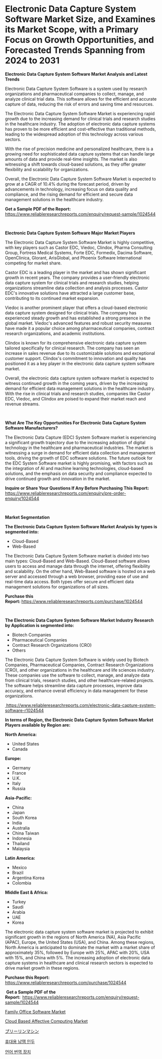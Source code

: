 <p><h1>Electronic Data Capture System Software Market Size, and Examines its Market Scope, with a Primary Focus on Growth Opportunities, and Forecasted Trends Spanning from 2024 to 2031</h1></p><p><strong>Electronic Data Capture System Software Market Analysis and Latest Trends</strong></p>
<p><p>Electronic Data Capture System Software is a system used by research organizations and pharmaceutical companies to collect, manage, and analyze clinical trial data. This software allows for the efficient and accurate capture of data, reducing the risk of errors and saving time and resources.</p><p>The Electronic Data Capture System Software Market is experiencing rapid growth due to the increasing demand for clinical trials and research studies in the healthcare industry. The adoption of electronic data capture systems has proven to be more efficient and cost-effective than traditional methods, leading to the widespread adoption of this technology across various sectors.</p><p>With the rise of precision medicine and personalized healthcare, there is a growing need for sophisticated data capture systems that can handle large amounts of data and provide real-time insights. The market is also witnessing a shift towards cloud-based solutions, as they offer greater flexibility and scalability for organizations.</p><p>Overall, the Electronic Data Capture System Software Market is expected to grow at a CAGR of 10.4% during the forecast period, driven by advancements in technology, increasing focus on data quality and compliance, and the rising demand for efficient and secure data management solutions in the healthcare industry.</p></p>
<p><strong>Get a Sample PDF of the Report:&nbsp;</strong> <a href="https://www.reliableresearchreports.com/enquiry/request-sample/1024544">https://www.reliableresearchreports.com/enquiry/request-sample/1024544</a></p>
<p>&nbsp;</p>
<p><strong>Electronic Data Capture System Software Major Market Players</strong></p>
<p><p>The Electronic Data Capture System Software Market is highly competitive, with key players such as Castor EDC, Viedoc, Clindox, Pharma Consulting Group, Fortress Medical Systems, Forte EDC, Formedix, Dacima Software, OpenClinica, Glorant, ArisGlobal, and Phoenix Software International competing for market share.</p><p>Castor EDC is a leading player in the market and has shown significant growth in recent years. The company provides a user-friendly electronic data capture system for clinical trials and research studies, helping organizations streamline data collection and analysis processes. Castor EDC's innovative solutions have attracted a large customer base, contributing to its continued market expansion.</p><p>Viedoc is another prominent player that offers a cloud-based electronic data capture system designed for clinical trials. The company has experienced steady growth and has established a strong presence in the global market. Viedoc's advanced features and robust security measures have made it a popular choice among pharmaceutical companies, contract research organizations, and academic institutions.</p><p>Clindox is known for its comprehensive electronic data capture system tailored specifically for clinical research. The company has seen an increase in sales revenue due to its customizable solutions and exceptional customer support. Clindox's commitment to innovation and quality has positioned it as a key player in the electronic data capture system software market.</p><p>Overall, the electronic data capture system software market is expected to witness continued growth in the coming years, driven by the increasing demand for efficient data management solutions in the healthcare industry. With the rise in clinical trials and research studies, companies like Castor EDC, Viedoc, and Clindox are poised to expand their market reach and revenue streams.</p></p>
<p>&nbsp;</p>
<p><strong>What Are The Key Opportunities For Electronic Data Capture System Software Manufacturers?</strong></p>
<p><p>The Electronic Data Capture (EDC) System Software market is experiencing a significant growth trajectory due to the increasing adoption of digital technology in the healthcare and pharmaceutical industries. The market is witnessing a surge in demand for efficient data collection and management tools, driving the growth of EDC software solutions. The future outlook for the EDC System Software market is highly promising, with factors such as the integration of AI and machine learning technologies, cloud-based solutions, and the emphasis on data security and compliance expected to drive continued growth and innovation in the market.</p></p>
<p><strong>Inquire or Share Your Questions If Any Before Purchasing This Report:</strong> <a href="https://www.reliableresearchreports.com/enquiry/pre-order-enquiry/1024544">https://www.reliableresearchreports.com/enquiry/pre-order-enquiry/1024544</a></p>
<p>&nbsp;</p>
<p><strong>Market Segmentation</strong></p>
<p><strong>The Electronic Data Capture System Software Market Analysis by types is segmented into:</strong></p>
<p><ul><li>Cloud-Based</li><li>Web-Based</li></ul></p>
<p><p>The Electronic Data Capture System Software market is divided into two main types: Cloud-Based and Web-Based. Cloud-Based software allows users to access and manage data through the internet, offering flexibility and scalability. On the other hand, Web-Based software is hosted on a web server and accessed through a web browser, providing ease of use and real-time data access. Both types offer secure and efficient data management solutions for organizations of all sizes.</p></p>
<p><strong>Purchase this Report:&nbsp;</strong><a href="https://www.reliableresearchreports.com/purchase/1024544">https://www.reliableresearchreports.com/purchase/1024544</a></p>
<p>&nbsp;</p>
<p><strong>The Electronic Data Capture System Software Market Industry Research by Application is segmented into:</strong></p>
<p><ul><li>Biotech Companies</li><li>Pharmaceutical Companies</li><li>Contract Research Organizations (CRO)</li><li>Others</li></ul></p>
<p><p>The Electronic Data Capture System Software is widely used by Biotech Companies, Pharmaceutical Companies, Contract Research Organizations (CRO), and other organizations in the healthcare and life sciences industry. These companies use the software to collect, manage, and analyze data from clinical trials, research studies, and other healthcare-related projects. The software helps streamline data capture processes, improve data accuracy, and enhance overall efficiency in data management for these organizations.</p></p>
<p><a href="https://www.reliableresearchreports.com/electronic-data-capture-system-software-r1024544">&nbsp;https://www.reliableresearchreports.com/electronic-data-capture-system-software-r1024544</a></p>
<p><strong>In terms of Region, the Electronic Data Capture System Software Market Players available by Region are:</strong></p>
<p>
    <p> <strong> North America: </strong>
        <ul>
            <li>United States</li>
            <li>Canada</li>
        </ul>
        </p> 
    <p> <strong> Europe: </strong>
        <ul>
            <li>Germany</li>
            <li>France</li>
            <li>U.K.</li>
            <li>Italy</li>
            <li>Russia</li>
        </ul>
        </p> 
    <p> <strong> Asia-Pacific: </strong>
        <ul>
            <li>China</li>
            <li>Japan</li>
            <li>South Korea</li>
            <li>India</li>
            <li>Australia</li>
            <li>China Taiwan</li>
            <li>Indonesia</li>
            <li>Thailand</li>
            <li>Malaysia</li>
        </ul>
        </p> 
    <p> <strong> Latin America: </strong>
        <ul>
            <li>Mexico</li>
            <li>Brazil</li>
            <li>Argentina Korea</li>
            <li>Colombia</li>
        </ul>
        </p> 
    <p> <strong> Middle East & Africa: </strong>
        <ul>
            <li>Turkey</li>
            <li>Saudi</li>
            <li>Arabia</li>
            <li>UAE</li>
            <li>Korea</li>
        </ul>
    </p>
    </p>
<p><p>The electronic data capture system software market is projected to exhibit significant growth in the regions of North America (NA), Asia Pacific (APAC), Europe, the United States (USA), and China. Among these regions, North America is anticipated to dominate the market with a market share of approximately 35%, followed by Europe with 25%, APAC with 20%, USA with 15%, and China with 5%. The increasing adoption of electronic data capture systems in healthcare and clinical research sectors is expected to drive market growth in these regions.</p></p>
<p><strong>Purchase this Report: </strong><a href="https://www.reliableresearchreports.com/purchase/1024544">https://www.reliableresearchreports.com/purchase/1024544</a></p>
<p>&nbsp;<strong>Get a Sample PDF of the Report:&nbsp;&nbsp;</strong><a href="https://www.reliableresearchreports.com/enquiry/request-sample/1024544">https://www.reliableresearchreports.com/enquiry/request-sample/1024544</a></p>
<p><strong></strong></p>
<p><p><a href="https://medium.com/@sean.peake0978/family-office-software-market-size-cagr-trends-2024-2030-99d9e8dfd9b0?postPublishedType=initial">Family Office Software Market</a></p><p><a href="https://github.com/RickHolmes3/Market-Research-Report-List-4/blob/main/cloud-based-affective-computing-market.md">Cloud Based Affective Computing Market</a></p><p><a href="https://medium.com/@jackrichards5445/%E3%83%91%E3%83%BC%E3%83%AA%E3%83%B3%E6%A9%9F%E6%A2%B0%E5%B8%82%E5%A0%B4%E5%88%86%E6%9E%90-%E3%81%9D%E3%81%AEcagr-%E5%B8%82%E5%A0%B4%E3%82%BB%E3%82%B0%E3%83%A1%E3%83%B3%E3%83%86%E3%83%BC%E3%82%B7%E3%83%A7%E3%83%B3-%E3%81%8A%E3%82%88%E3%81%B3%E3%82%B0%E3%83%AD%E3%83%BC%E3%83%90%E3%83%AB%E7%94%A3%E6%A5%AD%E6%A6%82%E8%A6%81-b0940b8cef8c">プリーリンマシン</a></p><p><a href="https://medium.com/@francescaove76856/%ED%9C%B4%EB%8C%80%EC%9A%A9-%EC%86%94%EB%8D%94%EB%A7%81-%EC%95%84%EC%9D%B4%EC%96%B8-%EC%8B%9C%EC%9E%A5-%EC%A0%84%EB%A7%9D-%EC%82%B0%EC%97%85-%EA%B0%9C%EC%9A%94-%EB%B0%8F-%EC%98%88%EC%B8%A1-2024%EB%85%84%EB%B6%80%ED%84%B0-2031%EB%85%84-38161f21967c?postPublishedType=initial">휴대용 납땜 인두</a></p><p><a href="https://medium.com/@monaboyer1926/%EC%96%B8%EC%96%B4-%EB%B2%88%EC%97%AD-%EC%9E%A5%EC%B9%98-%EC%8B%9C%EC%9E%A5-%EA%B7%9C%EB%AA%A8-cagr-%ED%8A%B8%EB%A0%8C%EB%93%9C-2024-2030-d69de6017da2?postPublishedType=initial">언어 번역 장치</a></p></p>